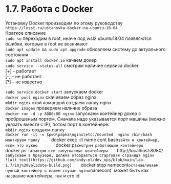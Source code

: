 # 1.7.	Работа с Docker

Установку Docker производим по этому руководству        
`https://losst.ru/ustanovka-docker-na-ubuntu-16-04`    
Краткое описание    
`sudo su` переходим в root, иначе под wsl2 ubuntu18.04 появляются ошибки, которые в root не возникают     
`sudo apt update && sudo apt upgrade` обновляем систему до актуального состояния    
`sudo apt install docker.io` качаем докер    
`sudo service --status-all` смотрим наличие сервиса docker        
[+] - работает    
[-] - не работает    
[?] - не известно    

`sudo service docker start` запускаем docker    
`docker pull nginx` скачиваем образ nginx     
`mkdir nginx` этой командой  создаем папку nginx    
`docker images` проверяем наличие образа    
`docker run -d -p 8080:80 nginx` запускаем контейнер докер с проброшеным портом, Сначала надо указывается порт машины (можно указать вместе с IP), потом порт в контейнере.    
`mkdir nginx` создаем папку    
`docker run -it -v $pwd\papka\nginx\etc:/mounted  nginx /bin/bash монтируем папку    
`docker exec -it name cont bash` зайти в контейнер, если это нужно        
`docker ps` смотрим работающие контейнеры    
`docker ps -a` смотрм все запускаемые контейнеры    
`http://localhost:8080/` запускаем в браузере, должна отобразться стартовая страница nginx    
![alt text](https://github.com/andy-ml/dev_ops/blob/main/lab-1.7/imj%20validate-build.png)    
`docker stop namecont` останавливаем нужный контейнер в нашем случае nginx `namecont` может быть как название контейнера, так и его id    

